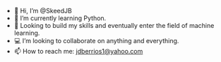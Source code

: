 - 👋 Hi, I’m @SkeedJB
- 🌱 I’m currently learning Python.
- 🤖 Looking to build my skills and eventually enter the field of machine learning.
- 💻 I’m looking to collaborate on anything and everything.
- 📫 How to reach me: jdberrios1@yahoo.com

<!---
SkeedJB/SkeedJB is a ✨ special ✨ repository because its `README.md` (this file) appears on your GitHub profile.
You can click the Preview link to take a look at your changes.
--->

